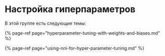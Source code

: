 # Настройка гиперпараметров

В этой группе есть следующие темы:

{% page-ref page="hyperparameter-tuning-with-weights-and-biases.md" %}

{% page-ref page="using-nni-for-hyper-parameter-tuning.md" %}

